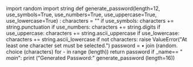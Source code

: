 import random import string
def generate_password(length=12, use_symbols=True, use_numbers=True, use_uppercase=True, use_lowercase=True) :
characters = ""
if use_symbols:
characters += string.punctuation
if use_numbers:
characters += string.digits
if use_uppercase:
characters +=
string.ascii_uppercase
if use_lowercase:
characters +=
string.ascii_lowercase
if not characters:
raise ValueError("At least one
character set must be selected.")
password =
• join (random. choice (characters) for - in range (length))
return password
if _name== " _main_":
print ("Generated Password:"
generate_password (length=16))
